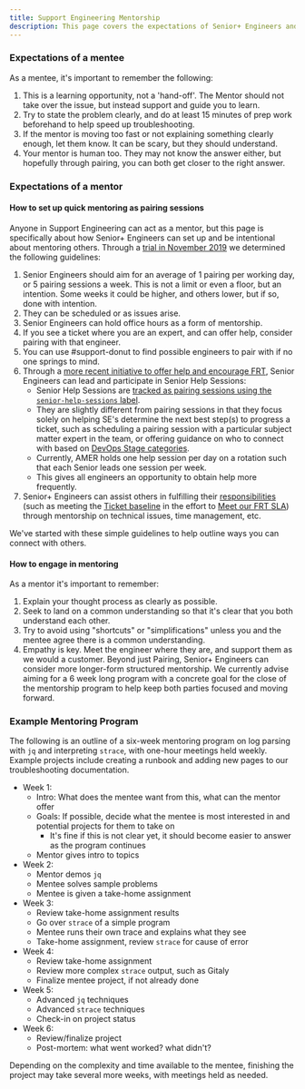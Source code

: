 ```yaml
---
title: Support Engineering Mentorship
description: This page covers the expectations of Senior+ Engineers and how they can engage in mentorship at GitLab
---
```


### Expectations of a mentee

As a mentee, it's important to remember the following:

1. This is a learning opportunity, not a 'hand-off'. The Mentor should not take over the issue, but instead support and guide you to learn.
1. Try to state the problem clearly, and do at least 15 minutes of prep work beforehand to help speed up troubleshooting.
1. If the mentor is moving too fast or not explaining something clearly enough, let them know. It can be scary, but they should understand.
1. Your mentor is human too. They may not know the answer either, but hopefully through pairing, you can both get closer to the right answer.

### Expectations of a mentor

#### How to set up quick mentoring as pairing sessions

Anyone in Support Engineering can act as a mentor, but this page is specifically about how Senior+ Engineers can set up and be intentional about mentoring others. Through a [trial in November 2019](https://gitlab.com/gitlab-com/support/support-team-meta/-/issues/2704) we determined the following guidelines:

1. Senior Engineers should aim for an average of 1 pairing per working day, or 5 pairing sessions a week. This is not a limit or even a floor, but an intention. Some weeks it could be higher, and others lower, but if so, done with intention.
1. They can be scheduled or as issues arise.
1. Senior Engineers can hold office hours as a form of mentorship.
1. If you see a ticket where you are an expert, and can offer help, consider pairing with that engineer.
1. You can use #support-donut to find possible engineers to pair with if no one springs to mind.
1. Through a [more recent initiative to offer help and encourage FRT](https://gitlab.com/gitlab-com/support/support-team-meta/-/issues/3829), Senior Engineers can lead and participate in Senior Help Sessions:
   - Senior Help Sessions are [tracked as pairing sessions using the `senior-help-sessions` label](https://gitlab.com/gitlab-com/support/support-pairing/-/issues?scope=all&state=all&label_name[]=senior-help-sessions).
   - They are slightly different from pairing sessions in that they focus solely on helping SE's determine the next best step(s) to progress a ticket, such as scheduling a pairing session with a particular subject matter expert in the team, or offering guidance on who to connect with based on [DevOps Stage categories](/handbook/product/categories/#devops-stages).
   - Currently, AMER holds one help session per day on a rotation such that each Senior leads one session per week.
   - This gives all engineers an opportunity to obtain help more frequently.
1. Senior+ Engineers can assist others in fulfilling their [responsibilities](/handbook/support/support-engineer-responsibilities) (such as meeting the [Ticket baseline](/handbook/support/support-engineer-responsibilities#ticket-baseline) in the effort to [Meet our FRT SLA](/handbook/support/workflows/meeting-frt-sla)) through mentorship on technical issues, time management, etc.

We've started with these simple guidelines to help outline ways you can connect with others.

#### How to engage in mentoring

As a mentor it's important to remember:

1. Explain your thought process as clearly as possible.
1. Seek to land on a common understanding so that it's clear that you both understand each other.
1. Try to avoid using "shortcuts" or "simplifications" unless you and the mentee agree there is a common understanding.
1. Empathy is key. Meet the engineer where they are, and support them as we would a customer.
Beyond just Pairing, Senior+ Engineers can consider more longer-form  structured mentorship. We currently advise aiming for a 6 week long program with a concrete goal for the close of the mentorship program to help keep both parties focused and moving forward.

### Example Mentoring Program

The following is an outline of a six-week mentoring program on log parsing with `jq` and interpreting `strace`, with one-hour meetings held weekly.  Example projects include creating a runbook and adding new pages to our troubleshooting documentation.

- Week 1:
  - Intro: What does the mentee want from this, what can the mentor offer
  - Goals: If possible, decide what the mentee is most interested in and potential projects for them to take on
    - It's fine if this is not clear yet, it should become easier to answer as the program continues
  - Mentor gives intro to topics
- Week 2:
  - Mentor demos `jq`
  - Mentee solves sample problems
  - Mentee is given a take-home assignment
- Week 3:
  - Review take-home assignment results
  - Go over `strace` of a simple program
  - Mentee runs their own trace and explains what they see
  - Take-home assignment, review `strace` for cause of error
- Week 4:
  - Review take-home assignment
  - Review more complex `strace` output, such as Gitaly
  - Finalize mentee project, if not already done
- Week 5:
  - Advanced `jq` techniques
  - Advanced `strace` techniques
  - Check-in on project status
- Week 6:
  - Review/finalize project
  - Post-mortem: what went worked? what didn't?

Depending on the complexity and time available to the mentee, finishing the project may take several more weeks, with meetings held as needed.
